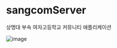 # sangcomServer
상명대 부속 여자고등학교 커뮤니티 애플리케이션

![image](https://user-images.githubusercontent.com/27190690/173151927-78eb5a39-18a4-494b-a043-fc8c91fb4154.png)
